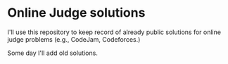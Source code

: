 # Online Judge solutions

I'll use this repository to keep record of already public solutions for online judge problems (e.g., CodeJam, Codeforces.)

Some day I'll add old solutions.
